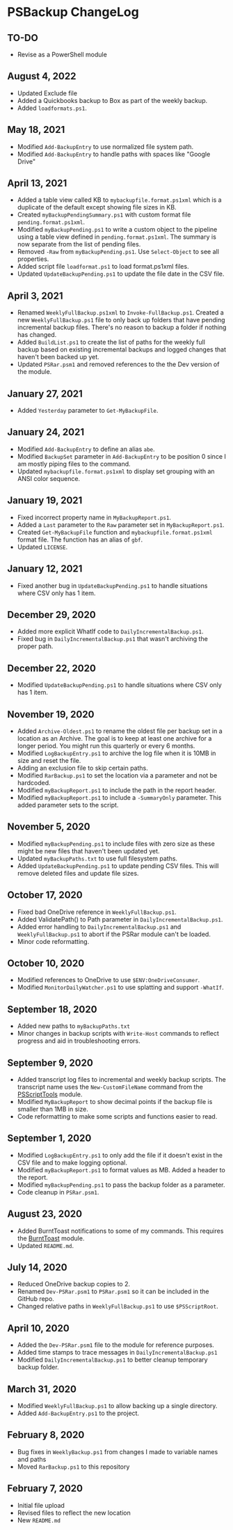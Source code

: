 # PSBackup ChangeLog

## TO-DO

+ Revise as a PowerShell module

## August 4, 2022

+ Updated Exclude file
+ Added a Quickbooks backup to Box as part of the weekly backup.
+ Added `loadformats.ps1`.

## May 18, 2021

+ Modified `Add-BackupEntry` to use normalized file system path.
+ Modified `Add-BackupEntry` to handle paths with spaces like "Google Drive"

## April 13, 2021

+ Added a table view called KB to `mybackupfile.format.ps1xml` which is a duplicate of the default except showing file sizes in KB.
+ Created `myBackupPendingSummary.ps1` with custom format file `pending.format.ps1xml`.
+ Modified `myBackupPending.ps1` to write a custom object to the pipeline using a table view defined in `pending.format.ps1xml`. The summary is now separate from the list of pending files.
+ Removed `-Raw` from `myBackupPending.ps1`. Use `Select-Object` to see all properties.
+ Added script file `loadformat.ps1` to load format.ps1xml files.
+ Updated `UpdateBackupPending.ps1` to update the file date in the CSV file.

## April 3, 2021

+ Renamed `WeeklyFullBackup.ps1xml` to `Invoke-FullBackup.ps1`. Created a new `WeeklyFullBackup.ps1` file to only back up folders that have pending incremental backup files. There's no reason to backup a folder if nothing has changed.
+ Added `BuildList.ps1` to create the list of paths for the weekly full backup based on existing incremental backups and logged changes that haven't been backed up yet.
+ Updated `PSRar.psm1` and removed references to the the Dev version of the module.

## January 27, 2021

+ Added `Yesterday` parameter to `Get-MyBackupFile`.

## January 24, 2021

+ Modified `Add-BackupEntry` to define an alias `abe`.
+ Modified `BackupSet` parameter in `Add-BackupEntry` to be position 0 since I am mostly piping files to the command.
+ Updated `mybackupfile.format.ps1xml` to display set grouping with an ANSI color sequence.

## January 19, 2021

+ Fixed incorrect property name in `MyBackupReport.ps1`.
+ Added a `Last` parameter to the `Raw` parameter set in `MyBackupReport.ps1`.
+ Created `Get-MyBackupFile` function and `mybackupfile.format.ps1xml` format file. The function has an alias of `gbf`.
+ Updated `LICENSE`.

## January 12, 2021

+ Fixed another bug in `UpdateBackupPending.ps1` to handle situations where CSV only has 1 item.

## December 29, 2020

+ Added more explicit WhatIf code to `DailyIncrementalBackup.ps1`.
+ Fixed bug in `DailyIncrementalBackup.ps1` that wasn't archiving the proper path.

## December 22, 2020

+ Modified `UpdateBackupPending.ps1` to handle situations where CSV only has 1 item.

## November 19, 2020

+ Added `Archive-Oldest.ps1` to rename the oldest file per backup set in a location as an Archive. The goal is to keep at least one archive for a longer period. You might run this quarterly or every 6 months.
+ Modified `LogBackupEntry.ps1` to archive the log file when it is 10MB in size and reset the file.
+ Adding an exclusion file to skip certain paths.
+ Modified `RarBackup.ps1` to set the location via a parameter and not be hardcoded.
+ Modified `myBackupReport.ps1` to include the path in the report header.
+ Modified `myBackupReport.ps1` to include a `-SummaryOnly` parameter. This added parameter sets to the script.

## November 5, 2020

+ Modified `myBackupPending.ps1` to include files with zero size as these might be new files that haven't been updated yet.
+ Updated `myBackupPaths.txt` to use full filesystem paths.
+ Added `UpdateBackupPending.ps1` to update pending CSV files. This will remove deleted files and update file sizes.

## October 17, 2020

+ Fixed bad OneDrive reference in `WeeklyFullBackup.ps1`.
+ Added ValidatePath() to Path parameter in `DailyIncrementalBackup.ps1`.
+ Added error handling to `DailyIncrementalBackup.ps1` and `WeeklyFullBackup.ps1` to abort if the PSRar module can't be loaded.
+ Minor code reformatting.

## October 10, 2020

+ Modified references to OneDrive to use `$ENV:OneDriveConsumer`.
+ Modified `MonitorDailyWatcher.ps1` to use splatting and support `-WhatIf`.

## September 18, 2020

+ Added new paths to `myBackupPaths.txt`
+ Minor changes in backup scripts with `Write-Host` commands to reflect progress and aid in troubleshooting errors.

## September 9, 2020

+ Added transcript log files to incremental and weekly backup scripts. The transcript name uses the `New-CustomFileName` command from the [PSScriptTools](https://github.com/jdhitsolutions/PSScriptTools) module.
+ Modified `MyBackupReport` to show decimal points if the backup file is smaller than 1MB in size.
+ Code reformatting to make some scripts and functions easier to read.

## September 1, 2020

+ Modified `LogBackupEntry.ps1` to only add the file if it doesn't exist in the CSV file and to make logging optional.
+ Modified `myBackupReport.ps1` to format values as MB. Added a header to the report.
+ Modified `myBackupPending.ps1` to pass the backup folder as a parameter.
+ Code cleanup in `PSRar.psm1`.

## August 23, 2020

+ Added BurntToast notifications to some of my commands. This requires the [BurntToast](https://github.com/Windos/BurntToast) module.
+ Updated `README.md`.

## July 14, 2020

+ Reduced OneDrive backup copies to 2.
+ Renamed `Dev-PSRar.psm1` to `PSRar.psm1` so it can be included in the GitHub repo.
+ Changed relative paths in `WeeklyFullBackup.ps1` to use `$PSScriptRoot`.

## April 10, 2020

+ Added the `Dev-PSRar.psm1` file to the module for reference purposes.
+ Added time stamps to trace messages in `DailyIncrementalBackup.ps1`
+ Modified `DailyIncrementalBackup.ps1` to better cleanup temporary backup folder.

## March 31, 2020

+ Modified `WeeklyFullBackup.ps1` to allow backing up a single directory.
+ Added `Add-BackupEntry.ps1` to the project.

## February 8, 2020

+ Bug fixes in `WeeklyBackup.ps1` from changes I made to variable names and paths
+ Moved `RarBackup.ps1` to this repository

## February 7, 2020

+ Initial file upload
+ Revised files to reflect the new location
+ New `README.md`
